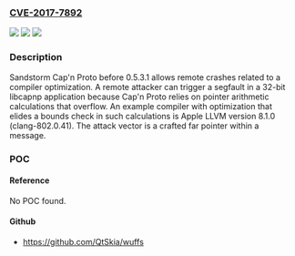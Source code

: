 ### [CVE-2017-7892](https://cve.mitre.org/cgi-bin/cvename.cgi?name=CVE-2017-7892)
![](https://img.shields.io/static/v1?label=Product&message=n%2Fa&color=blue)
![](https://img.shields.io/static/v1?label=Version&message=n%2Fa&color=blue)
![](https://img.shields.io/static/v1?label=Vulnerability&message=n%2Fa&color=brighgreen)

### Description

Sandstorm Cap'n Proto before 0.5.3.1 allows remote crashes related to a compiler optimization. A remote attacker can trigger a segfault in a 32-bit libcapnp application because Cap'n Proto relies on pointer arithmetic calculations that overflow. An example compiler with optimization that elides a bounds check in such calculations is Apple LLVM version 8.1.0 (clang-802.0.41). The attack vector is a crafted far pointer within a message.

### POC

#### Reference
No POC found.

#### Github
- https://github.com/QtSkia/wuffs

